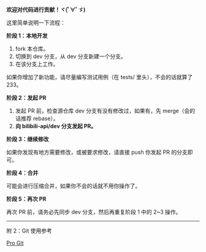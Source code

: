 **欢迎对代码进行贡献！ヾ(ﾟ∀ﾟゞ)**

这里简单说明一下流程：

**阶段 1：本地开发**

1. fork 本仓库。
2. 切换到 dev 分支，从 dev 分支新建一个分支。
3. 在该分支上工作。

如果你增加了新功能，请尽量编写测试用例（在 tests/ 里头），不会的话就算了 233。

**阶段 2：发起 PR**

1. 发起 PR 前，检查源仓库 dev 分支有没有修改过，如果有，先 merge（会的话推荐 rebase）。
2. **向 bilibili-api/dev 分支发起 PR。**

**阶段 3：继续修改**

如果你发现有地方需要修改，或被要求修改，请直接 push 你发起 PR 的分支即可。

**阶段 4：合并**

可能会进行压缩合并，如果你不会的话就不用你操作了。

**阶段 5：再次 PR**

再次 PR 前，请务必先同步 dev 分支，然后再重复阶段 1 中的 2~3 操作。

---

附 2：Git 使用参考

[Pro Git](https://progit.cn/)

